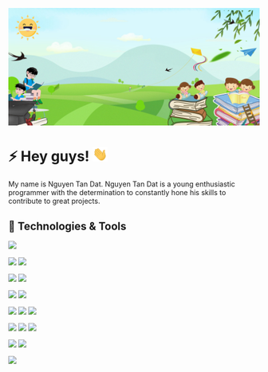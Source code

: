 [![Header](./background.jpg "Header")](http://cic.is-great.net/)

# ⚡ Hey guys! <img src="./wave.gif" width="30px">

My name is Nguyen Tan Dat. Nguyen Tan Dat is a young enthusiastic programmer with the determination to constantly hone his skills to contribute to great projects.
## 🚀 Technologies & Tools
![](https://img.shields.io/badge/OS-Windows-blue?style=flat&logo=Windows&labelColor=white&logoColor=dodgerblue)

![](https://img.shields.io/badge/IDE-IntelliJ_IDEA-blue?style=flat&logo=intellij-idea&labelColor=white&logoColor=black)
![](https://img.shields.io/badge/IDE-PHPStorm-blue?style=flat&logo=phpstorm&labelColor=white&logoColor=black)

![](https://img.shields.io/badge/Tools-Docker-blue?style=flat&logo=docker&labelColor=white)
![](https://img.shields.io/badge/Tools-SourceTree-blue?style=flat&logo=sourcetree&logoColor=blue&labelColor=white)


![](https://img.shields.io/badge/VCS-GitHub-blue?style=flat&logo=github&logoColor=black&labelColor=white)
![](https://img.shields.io/badge/VCS-GitLab-blue?style=flat&logo=gitlab&labelColor=white)

![](https://img.shields.io/badge/Language-HTML-blue?style=flat&logo=html5&labelColor=white)
![](https://img.shields.io/badge/Language-CSS-blue?style=flat&logo=css3&logoColor=blue&labelColor=white)
![](https://img.shields.io/badge/Language-JavaScript-blue?style=flat&logo=javascript&labelColor=white&logoColor=goldenrod)

![](https://img.shields.io/badge/Language-PHP-blue?style=flat&logo=php&labelColor=white)
![](https://img.shields.io/badge/CMS-Wordpress-blue?style=flat&logo=wordpress&labelColor=white&logoColor=black)
![](https://img.shields.io/badge/Framework-Laravel-blue?style=flat&logo=laravel&labelColor=white)

![](https://img.shields.io/badge/Language-Java-blue.svg?style=flat&logo=openJDK&labelColor=white)
![](https://img.shields.io/badge/Framework-Java_Spring-blue?style=flat&logo=spring&labelColor=white)    

![](https://img.shields.io/badge/Cloud-Google_Cloud-blue?style=flat&logo=google-cloud&labelColor=white)
